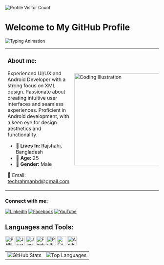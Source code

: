 ![Profile Visitor Count](https://visitor-badge.laobi.icu/badge?page_id=techrahmanbd/README.md)
# Welcome to My GitHub Profile

![Typing Animation](https://readme-typing-svg.demolab.com?font=Fira+Code&weight=500&size=24&pause=1000&color=F75C7E&center=true&vCenter=true&width=435&lines=Hello,+I'm+TechRahman!;Welcome+to+my+GitHub+profile!)



<table>
  <tr>
    <td>
      <h3>About me:</h3>
      <p>Experienced UI/UX and Android Developer with a strong focus on XML design. Passionate about creating intuitive user interfaces and seamless experiences. Proficient in Android development, with a keen eye for design aesthetics and functionality.</p>
      <ul>
        <li>🔴 <strong>Lives In:</strong> Rajshahi, Bangladesh</li>
        <li>🔴 <strong>Age:</strong> 25</li>
        <li>🔴 <strong>Gender:</strong> Male</li>
      </ul>
      <p>📧 Email: <a href="mailto:techrahmanbd@gmail.com">techrahmanbd@gmail.com</a></p>
    </td>
    <td>
      <img src="https://media.tenor.com/G61A9zcJgVYAAAAM/android-developer.gif" width="300" alt="Coding Illustration"/>
    </td>
  </tr>
</table>


### Connect with me:
[![LinkedIn](https://img.shields.io/badge/LinkedIn-0077B5?logo=linkedin&logoColor=white&style=for-the-badge)](https://www.linkedin.com/)
[![Facebook](https://img.shields.io/badge/Facebook-1877F2?logo=facebook&logoColor=white&style=for-the-badge)](https://www.facebook.com)
[![YouTube](https://img.shields.io/badge/YouTube-FF0000?logo=youtube&logoColor=white&style=for-the-badge)](https://www.youtube.com/)




## Languages and Tools:

<a href="https://www.php.net"><img src="https://www.php.net/images/logos/php-logo.svg" alt="PHP" width="30" height="30"></a>
<a href="https://www.oracle.com/java/"><img src="https://upload.wikimedia.org/wikipedia/en/3/30/Java_programming_language_logo.svg" alt="Java" width="30" height="30"></a>
<a href="https://developer.mozilla.org/en-US/docs/Web/JavaScript"><img src="https://upload.wikimedia.org/wikipedia/commons/6/6a/JavaScript-logo.png" alt="JavaScript" width="30" height="30"></a>
<a href="https://firebase.google.com"><img src="https://firebase.google.com/static/images/brand-guidelines/logo-vertical.png" alt="Firebase" width="30" height="30"></a>
<a href="https://www.python.org"><img src="https://upload.wikimedia.org/wikipedia/commons/thumb/c/c3/Python-logo-notext.svg/1869px-Python-logo-notext.svg.png" alt="Python" width="30" height="30"></a>
<a href="https://isocpp.org"><img src="https://upload.wikimedia.org/wikipedia/commons/1/18/ISO_C%2B%2B_Logo.svg" alt="C++" width="30" height="30"></a>
<a href="https://developer.android.com"><img src="https://upload.wikimedia.org/wikipedia/commons/4/41/APK_format_icon_%282014-2019%29.png" alt="Android" width="30" height="30"></a>

<table>
  <tr>
    <td>
      <img src="https://github-readme-stats.vercel.app/api?username=techrahmanbd&show_icons=true&theme=default" alt="GitHub Stats" />
    </td>
    <td>
      <img src="https://github-readme-stats.vercel.app/api/top-langs/?username=techrahmanbd&layout=compact" alt="Top Languages" />
    </td>
  </tr>
</table>



